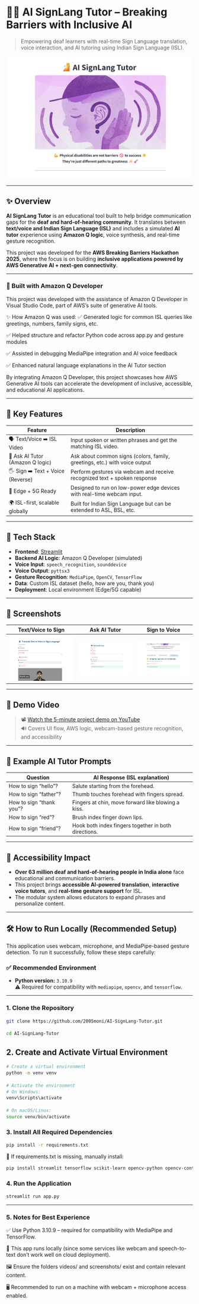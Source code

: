 # 🧏‍♀️ AI SignLang Tutor – Breaking Barriers with Inclusive AI

> Empowering deaf learners with real-time Sign Language translation, voice interaction, and AI tutoring using Indian Sign Language (ISL).

![banner](image1.png)

---

## ✨ Overview

**AI SignLang Tutor** is an educational tool built to help bridge communication gaps for the **deaf and hard-of-hearing community**. It translates between **text/voice and Indian Sign Language (ISL)** and includes a simulated **AI tutor** experience using **Amazon Q logic**, voice synthesis, and real-time gesture recognition.

This project was developed for the **AWS Breaking Barriers Hackathon 2025**, where the focus is on building **inclusive applications powered by AWS Generative AI + next-gen connectivity**.

---

### 🤖 Built with Amazon Q Developer
This project was developed with the assistance of Amazon Q Developer in Visual Studio Code, part of AWS’s suite of generative AI tools.

✨ How Amazon Q was used:
✅ Generated logic for common ISL queries like greetings, numbers, family signs, etc.

✅ Helped structure and refactor Python code across app.py and gesture modules

✅ Assisted in debugging MediaPipe integration and AI voice feedback

✅ Enhanced natural language explanations in the AI Tutor section

By integrating Amazon Q Developer, this project showcases how AWS Generative AI tools can accelerate the development of inclusive, accessible, and educational AI applications.

----

## 🧠 Key Features

| Feature                         | Description                                                                 |
|---------------------------------|-----------------------------------------------------------------------------|
| 🗣️ Text/Voice ➡️ ISL Video        | Input spoken or written phrases and get the matching ISL video.            |
| 🤖 Ask AI Tutor (Amazon Q logic) | Ask about common signs (colors, family, greetings, etc.) with voice output |
| 🖐️ Sign ➡️ Text + Voice (Reverse) | Perform gestures via webcam and receive recognized text + spoken response  |
| 📶 Edge + 5G Ready              | Designed to run on low-power edge devices with real-time webcam input.     |
| 🌍 ISL-first, scalable globally | Built for Indian Sign Language but can be extended to ASL, BSL, etc.       |

---

## 🚀 Tech Stack

- **Frontend**: [Streamlit](https://streamlit.io/)
- **Backend AI Logic**: Amazon Q Developer (simulated)
- **Voice Input**: `speech_recognition`, `sounddevice`
- **Voice Output**: `pyttsx3`
- **Gesture Recognition**: `MediaPipe`, `OpenCV`, `TensorFlow`
- **Data**: Custom ISL dataset (hello, how are you, thank you)
- **Deployment**: Local environment (Edge/5G capable)

---

## 📸 Screenshots

| Text/Voice to Sign | Ask AI Tutor | Sign to Voice |
|--------------------|--------------|----------------|
| ![TextToSign](screenshots/text_to_sign.png) | ![AskAI](screenshots/ask_ai.png) | ![Gesture](screenshots/sign_to_text.png) |

---

## 🎥 Demo Video

> 📽️ [Watch the 5-minute project demo on YouTube](https://youtu.be/2D60UQRZg20)  
> 🔊 Covers UI flow, AWS logic, webcam-based gesture recognition, and accessibility

---

## 🧩 Example AI Tutor Prompts

| Question                  | AI Response (ISL explanation)                               |
|--------------------------|-------------------------------------------------------------|
| How to sign “hello”?     | Salute starting from the forehead.                         |
| How to sign  “father”? | Thumb touches forehead with fingers spread.                |
| How to sign “thank you”? | Fingers at chin, move forward like blowing a kiss.         |
| How to sign “red”?       | Brush index finger down lips.                              |
| How to sign “friend”? | Hook both index fingers together in both directions.      |

---

## 🌈 Accessibility Impact

- **Over 63 million deaf and hard-of-hearing people in India alone** face educational and communication barriers.
- This project brings **accessible AI-powered translation**, **interactive voice tutors**, and **real-time gesture support** for ISL.
- The modular system allows educators to expand phrases and personalize content.

---

## 🛠️ How to Run Locally (Recommended Setup)

This application uses webcam, microphone, and MediaPipe-based gesture detection. To run it successfully, follow these steps carefully:

### ✅ Recommended Environment

- **Python version:** `3.10.9`  
  ⚠️ Required for compatibility with `mediapipe`, `opencv`, and `tensorflow`.

---

### 1. Clone the Repository

```bash
git clone https://github.com/2005moni/AI-SignLang-Tutor.git

cd AI-SignLang-Tutor
```


## 2. Create and Activate Virtual Environment

```bash
# Create a virtual environment
python -m venv venv

# Activate the environment
# On Windows:
venv\Scripts\activate

# On macOS/Linux:
source venv/bin/activate
```


### 3. Install All Required Dependencies
```bash
pip install -r requirements.txt
```

📌 If requirements.txt is missing, manually install:
```bash
pip install streamlit tensorflow scikit-learn opencv-python opencv-contrib-python pyttsx3 numpy Pillow sounddevice scipy SpeechRecognition mediapipe
```

### 4. Run the Application
```bash
streamlit run app.py
```
----

### 5. Notes for Best Experience
✅ Use Python 3.10.9 – required for compatibility with MediaPipe and TensorFlow.

🧠 This app runs locally (since some services like webcam and speech-to-text don’t work well on cloud deployment).

🖼️ Ensure the folders videos/ and screenshots/ exist and contain relevant content.

🖥️ Recommended to run on a machine with webcam + microphone access enabled.




